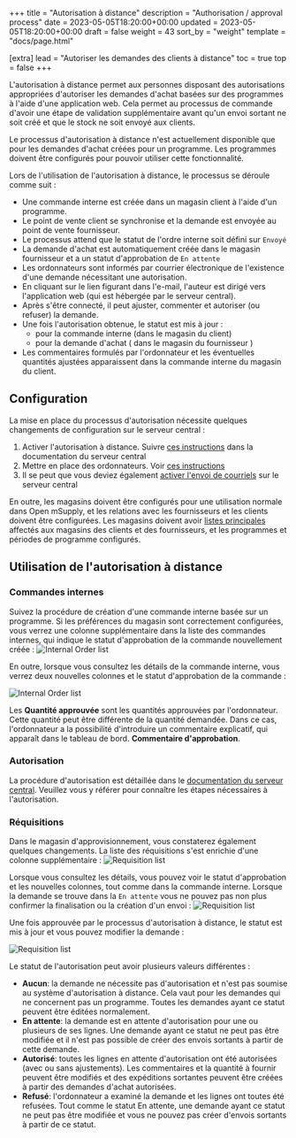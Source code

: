 +++
title = "Autorisation à distance"
description = "Authorisation / approval process"
date = 2023-05-05T18:20:00+00:00
updated = 2023-05-05T18:20:00+00:00
draft = false
weight = 43
sort_by = "weight"
template = "docs/page.html"

[extra]
lead = "Autoriser les demandes des clients à distance"
toc = true
top = false
+++

L'autorisation à distance permet aux personnes disposant des autorisations appropriées d'autoriser les demandes d'achat basées sur des programmes à l'aide d'une application web. Cela permet au processus de commande d'avoir une étape de validation supplémentaire avant qu'un envoi sortant ne soit créé et que le stock ne soit envoyé aux clients.
<div class="note">
Le processus d'autorisation à distance n'est actuellement disponible que pour les demandes d'achat créées pour un programme. Les programmes doivent être configurés pour pouvoir utiliser cette fonctionnalité.
</div>

Lors de l'utilisation de l'autorisation à distance, le processus se déroule comme suit :
- Une commande interne est créée dans un magasin client à l'aide d'un programme.
- Le point de vente client se synchronise et la demande est envoyée au point de vente fournisseur.
- Le processus attend que le statut de l'ordre interne soit défini sur `Envoyé`
- La demande d'achat est automatiquement créée dans le magasin fournisseur et a un statut d'approbation de `En attente`
- Les ordonnateurs sont informés par courrier électronique de l'existence d'une demande nécessitant une autorisation.
- En cliquant sur le lien figurant dans l'e-mail, l'auteur est dirigé vers l'application web (qui est hébergée par le serveur central).
- Après s'être connecté, il peut ajuster, commenter et autoriser (ou refuser) la demande.
- Une fois l'autorisation obtenue, le statut est mis à jour :
  - pour la commande interne (dans le magasin du client)
  - pour la demande d'achat ( dans le magasin du fournisseur )
- Les commentaires formulés par l'ordonnateur et les éventuelles quantités ajustées apparaissent dans la commande interne du magasin du client.


## Configuration

La mise en place du processus d'autorisation nécessite quelques changements de configuration sur le serveur central :
1. Activer l'autorisation à distance. Suivre [ces instructions](https://docs.msupply.org.nz/other_stuff:remote_authorisation#turn_on_remote_authorisation) dans la documentation du serveur central
2. Mettre en place des ordonnateurs. Voir [ces instructions](https://docs.msupply.org.nz/other_stuff:remote_authorisation#set_up_authorisers)
3. Il se peut que vous deviez également [activer l'envoi de courriels](https://docs.msupply.org.nz/other_stuff:remote_authorisation#enable_emailing_of_authorisers) sur le serveur central

En outre, les magasins doivent être configurés pour une utilisation normale dans Open mSupply, et les relations avec les fournisseurs et les clients doivent être configurées. Les magasins doivent avoir [listes principales](https://docs.msupply.org.nz/items:master_lists) affectés aux magasins des clients et des fournisseurs, et les programmes et périodes de programme configurés.
## Utilisation de l'autorisation à distance

### Commandes internes

Suivez la procédure de création d'une commande interne basée sur un programme.
Si les préférences du magasin sont correctement configurées, vous verrez une colonne supplémentaire dans la liste des commandes internes, qui indique le statut d'approbation de la commande nouvellement créée :
![Internal Order list](/docs/replenishment/images/authorisation-internal-order-list.png)

En outre, lorsque vous consultez les détails de la commande interne, vous verrez deux nouvelles colonnes et le statut d'approbation de la commande :

![Internal Order list](/docs/replenishment/images/authorisation-internal-order-detail.png)

Les **Quantité approuvée** sont les quantités approuvées par l'ordonnateur. Cette quantité peut être différente de la quantité demandée. Dans ce cas, l'ordonnateur a la possibilité d'introduire un commentaire explicatif, qui apparaît dans le tableau de bord. **Commentaire d'approbation**.

### Autorisation

La procédure d'autorisation est détaillée dans le [documentation du serveur central](https://docs.msupply.org.nz/other_stuff:remote_authorisation#authorising_using_the_web_app). Veuillez vous y référer pour connaître les étapes nécessaires à l'autorisation.
### Réquisitions
Dans le magasin d'approvisionnement, vous constaterez également quelques changements. La liste des réquisitions s'est enrichie d'une colonne supplémentaire :
![Requisition list](/docs/replenishment/images/authorisation-requisition-list.png)

Lorsque vous consultez les détails, vous pouvez voir le statut d'approbation et les nouvelles colonnes, tout comme dans la commande interne. Lorsque la demande se trouve dans la `En attente` vous ne pouvez pas non plus confirmer la finalisation ou la création d'un envoi :
![Requisition list](/docs/replenishment/images/authorisation-requisition-detail-pending.png)

Une fois approuvée par le processus d'autorisation à distance, le statut est mis à jour et vous pouvez modifier la demande :

![Requisition list](/docs/replenishment/images/authorisation-requisition-detail-approved.png)

Le statut de l'autorisation peut avoir plusieurs valeurs différentes :
- **Aucun**: la demande ne nécessite pas d'autorisation et n'est pas soumise au système d'autorisation à distance. Cela vaut pour les demandes qui ne concernent pas un programme. Toutes les demandes ayant ce statut peuvent être éditées normalement.
- **En attente**: la demande est en attente d'autorisation pour une ou plusieurs de ses lignes. Une demande ayant ce statut ne peut pas être modifiée et il n'est pas possible de créer des envois sortants à partir de cette demande.
- **Autorisé**: toutes les lignes en attente d'autorisation ont été autorisées (avec ou sans ajustements). Les commentaires et la quantité à fournir peuvent être modifiés et des expéditions sortantes peuvent être créées à partir des demandes d'achat autorisées.
- **Refusé**: l'ordonnateur a examiné la demande et les lignes ont toutes été refusées. Tout comme le statut En attente, une demande ayant ce statut ne peut pas être modifiée et vous ne pouvez pas créer d'envois sortants à partir de ce statut.
